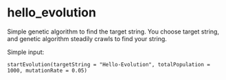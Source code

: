 # hello_evolution
Simple genetic algorithm to find the target string.
You choose target string, and genetic algorithm steadily crawls to find your string.

Simple input:
```
startEvolution(targetString = "Hello-Evolution", totalPopulation = 1000, mutationRate = 0.05)
```
